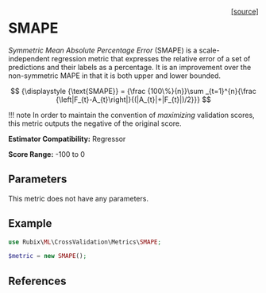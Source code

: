 <span style="float:right;"><a href="https://github.com/RubixML/ML/blob/master/src/CrossValidation/Metrics/SMAPE.php">[source]</a></span>

# SMAPE
*Symmetric Mean Absolute Percentage Error* (SMAPE) is a scale-independent regression metric that expresses the relative error of a set of predictions and their labels as a percentage. It is an improvement over the non-symmetric MAPE in that it is both upper and lower bounded.

$$
{\displaystyle {\text{SMAPE}} = {\frac {100\%}{n}}\sum _{t=1}^{n}{\frac {\left|F_{t}-A_{t}\right|}{(|A_{t}|+|F_{t}|)/2}}}
$$

!!! note
    In order to maintain the convention of *maximizing* validation scores, this metric outputs the negative of the original score.

**Estimator Compatibility:** Regressor

**Score Range:** -100 to 0

## Parameters
This metric does not have any parameters.

## Example
```php
use Rubix\ML\CrossValidation\Metrics\SMAPE;

$metric = new SMAPE();
```

## References
[^1]: V. Kreinovich. et al. (2014). How to Estimate Forecasting Quality: A System Motivated Derivation of Symmetric Mean Absolute Percentage Error (SMAPE) and Other Similar Characteristics.